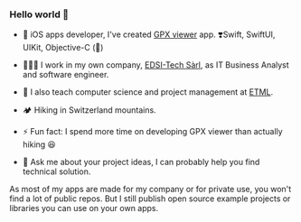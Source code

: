 ### Hello world 👋

- 📱 iOS apps developer, I've created [GPX viewer](https://apps.apple.com/ch/app/gpx-viewer/id1511582047?l=fr) app. ❣️Swift, SwiftUI, UIKit, Objective-C (🦖)

- 🧑🏻‍💻 I work in my own company, [EDSI-Tech Sàrl](https://edsi-tech.com), as IT Business Analyst and software engineer.
- 🎒 I also teach computer science and project management at [ETML](https://www.etml.ch/).
- 🏕 Hiking in Switzerland mountains.
- ⚡️ Fun fact: I spend more time on developing GPX viewer than actually hiking 😆
- 💬 Ask me about your project ideas, I can probably help you find technical solution.

As most of my apps are made for my company or for private use, you won't find a lot of public repos. But I still publish open source example projects or libraries you can use on your own apps.
